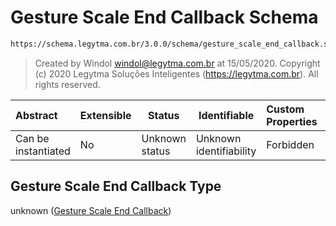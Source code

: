 # Gesture Scale End Callback Schema

```txt
https://schema.legytma.com.br/3.0.0/schema/gesture_scale_end_callback.schema.json
```




> Created by Windol [windol@legytma.com.br](mailto:windol@legytma.com.br) at 15/05/2020.
> Copyright (c) 2020 Legytma Soluções Inteligentes (<https://legytma.com.br>). All rights reserved.
>

| Abstract            | Extensible | Status         | Identifiable            | Custom Properties | Additional Properties | Access Restrictions | Defined In                                                                                                        |
| :------------------ | ---------- | -------------- | ----------------------- | :---------------- | --------------------- | ------------------- | ----------------------------------------------------------------------------------------------------------------- |
| Can be instantiated | No         | Unknown status | Unknown identifiability | Forbidden         | Allowed               | none                | [gesture_scale_end_callback.schema.json](../schema/gesture_scale_end_callback.schema.json) |

## Gesture Scale End Callback Type

unknown ([Gesture Scale End Callback](gesture_scale_end_callback.md))
